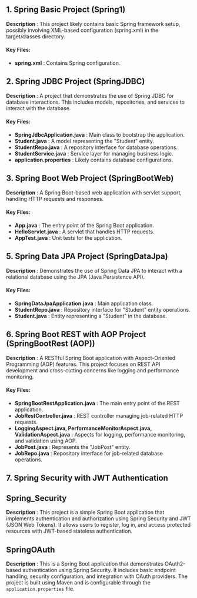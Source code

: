 ## 1. Spring Basic Project (Spring1)
**Description** : This project likely contains basic Spring framework setup, possibly involving XML-based configuration (spring.xml) in the target/classes directory.
#### Key Files:
- **spring.xml** : Contains Spring configuration.

## 2. Spring JDBC Project (SpringJDBC)
**Description** : A project that demonstrates the use of Spring JDBC for database interactions. This includes models, repositories, and services to interact with the database.
#### Key Files:
- **SpringJdbcApplication.java** : Main class to bootstrap the application.<br>
- **Student.java** : A model representing the "Student" entity.<br>
- **StudentRepo.java** : A repository interface for database operations.<br>
- **StudentService.java** : Service layer for managing business logic.<br>
- **application.properties** : Likely contains database configurations.<br>

## 3. Spring Boot Web Project (SpringBootWeb)
**Description** : A Spring Boot-based web application with servlet support, handling HTTP requests and responses.
#### Key Files:
- **App.java** : The entry point of the Spring Boot application.<br>
- **HelloServlet.java** : A servlet that handles HTTP requests.<br>
- **AppTest.java** : Unit tests for the application.<br>

## 5. Spring Data JPA Project (SpringDataJpa)
**Description** : Demonstrates the use of Spring Data JPA to interact with a relational database using the JPA (Java Persistence API).
#### Key Files:
- **SpringDataJpaApplication.java** : Main application class.<br>
- **StudentRepo.java** : Repository interface for "Student" entity operations.<br>
- **Student.java** : Entity representing a "Student" in the database.<br>

## 6. Spring Boot REST with AOP Project (SpringBootRest (AOP))
**Description** : A RESTful Spring Boot application with Aspect-Oriented Programming (AOP) features. This project focuses on REST API development and cross-cutting concerns like logging and performance monitoring.
#### Key Files:
- **SpringBootRestApplication.java** : The main entry point of the REST application.<br>
- **JobRestController.java** : REST controller managing job-related HTTP requests.<br>
- **LoggingAspect.java, PerformanceMonitorAspect.java, ValidationAspect.java** : Aspects for logging, performance monitoring, and validation using AOP.<br>
- **JobPost.java** : Represents the "JobPost" entity.<br>
- **JobRepo.java** : Repository interface for job-related database operations.<br>

## 7. Spring Security with JWT Authentication
## Spring_Security
**Description** : This project is a simple Spring Boot application that implements authentication and authorization using Spring Security and JWT (JSON Web Tokens). It allows users to register, log in, and access protected resources with JWT-based stateless authentication.
## SpringOAuth
**Description** : This is a Spring Boot application that demonstrates OAuth2-based authentication using Spring Security. It includes basic endpoint handling, security configuration, and integration with OAuth providers. The project is built using Maven and is configurable through the `application.properties` file.
